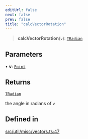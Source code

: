 ```yaml
---
editUrl: false
next: false
prev: false
title: "calcVectorRotation"
---
```


> **calcVectorRotation**(`v`): [`TRadian`](/api/type-aliases/tradian/)

## Parameters

• **v**: [`Point`](/api/classes/point/)

## Returns

[`TRadian`](/api/type-aliases/tradian/)

the angle in radians of `v`

## Defined in

[src/util/misc/vectors.ts:47](https://github.com/fabricjs/fabric.js/blob/5c1240d8b4662e45868dd33f385f941de21c8e9c/src/util/misc/vectors.ts#L47)
